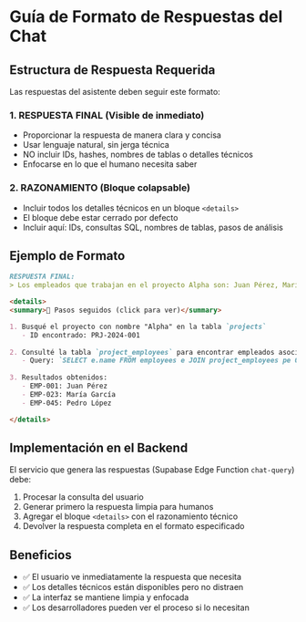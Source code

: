 # Guía de Formato de Respuestas del Chat

## Estructura de Respuesta Requerida

Las respuestas del asistente deben seguir este formato:

### 1. RESPUESTA FINAL (Visible de inmediato)
- Proporcionar la respuesta de manera clara y concisa
- Usar lenguaje natural, sin jerga técnica
- NO incluir IDs, hashes, nombres de tablas o detalles técnicos
- Enfocarse en lo que el humano necesita saber

### 2. RAZONAMIENTO (Bloque colapsable)
- Incluir todos los detalles técnicos en un bloque `<details>`
- El bloque debe estar cerrado por defecto
- Incluir aquí: IDs, consultas SQL, nombres de tablas, pasos de análisis

## Ejemplo de Formato

```markdown
RESPUESTA FINAL:
> Los empleados que trabajan en el proyecto Alpha son: Juan Pérez, María García y Pedro López.

<details>
<summary>🔎 Pasos seguidos (click para ver)</summary>

1. Busqué el proyecto con nombre "Alpha" en la tabla `projects`
   - ID encontrado: PRJ-2024-001
   
2. Consulté la tabla `project_employees` para encontrar empleados asociados
   - Query: `SELECT e.name FROM employees e JOIN project_employees pe ON e.id = pe.employee_id WHERE pe.project_id = 'PRJ-2024-001'`
   
3. Resultados obtenidos:
   - EMP-001: Juan Pérez
   - EMP-023: María García  
   - EMP-045: Pedro López

</details>
```

## Implementación en el Backend

El servicio que genera las respuestas (Supabase Edge Function `chat-query`) debe:

1. Procesar la consulta del usuario
2. Generar primero la respuesta limpia para humanos
3. Agregar el bloque `<details>` con el razonamiento técnico
4. Devolver la respuesta completa en el formato especificado

## Beneficios

- ✅ El usuario ve inmediatamente la respuesta que necesita
- ✅ Los detalles técnicos están disponibles pero no distraen
- ✅ La interfaz se mantiene limpia y enfocada
- ✅ Los desarrolladores pueden ver el proceso si lo necesitan